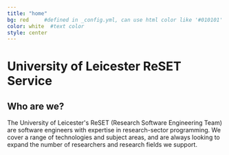 ```yaml
---
title: "home"
bg: red     #defined in _config.yml, can use html color like '#010101'
color: white  #text color
style: center
---
```


# University of Leicester ReSET Service

## Who are we?
The University of Leicester's ReSET (Research Software Engineering Team) are software engineers with expertise in research-sector programming. We cover a range of technologies and subject areas, and are always looking to expand the number of researchers and research fields we support.
